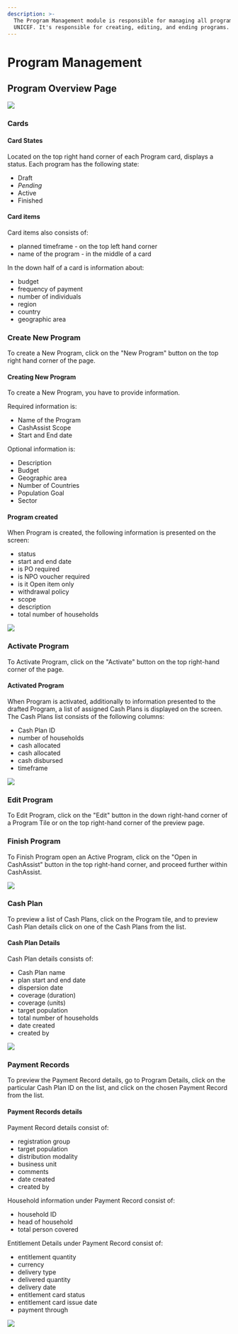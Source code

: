 ```yaml
---
description: >-
  The Program Management module is responsible for managing all programs held by
  UNICEF. It's responsible for creating, editing, and ending programs.
---
```


# Program Management

## Program Overview Page

![](../../.gitbook/assets/image-2019-11-25-at-5.36.28-pm.png)

### Cards

#### Card States

Located on the top right hand corner of each Program card, displays a status. Each program has the following state:

* Draft
* _Pending_
* Active
* Finished

#### **Card items**

Card items also consists of:

* planned timeframe - on the top left hand corner
* name of the program - in the middle of a card

In the down half of a card is information about:

* budget
* frequency of payment
* number of individuals
* region
* country
* geographic area



### Create New Program

To create a New Program, click on the "New Program" button on the top right hand corner of the page.

#### Creating New Program

To create a New Program, you have to provide information. 

Required information is:

* Name of the Program
* CashAssist Scope
* Start and End date

Optional information is:

* Description
* Budget
* Geographic area
* Number of Countries
* Population Goal
* Sector

#### Program created

When Program is created, the following information is presented on the screen:

* status
* start and end date
* is PO required
* is NPO voucher required
* is it Open item only
* withdrawal policy
* scope
* description
* total number of households

![](../../.gitbook/assets/screen-recording-2019-11-25-at-05.37-pm.gif)

### Activate Program

To Activate Program, click on the "Activate" button on the top right-hand corner of the page.

#### Activated Program

When Program is activated, additionally to information presented to the drafted Program, a list of assigned Cash Plans is displayed on the screen. The Cash Plans list consists of the following columns:

* Cash Plan ID
* number of households
* cash allocated
* cash allocated
* cash disbursed
* timeframe

![](../../.gitbook/assets/screen-recording-2019-11-28-at-03.54-pm.gif)

### Edit Program

To Edit Program, click on the "Edit" button in the down right-hand corner of a Program Tile or on the top right-hand corner of the preview page.

### Finish Program

To Finish Program open an Active Program, click on the "Open in CashAssist" button in the top right-hand corner, and proceed further within CashAssist.

![](../../.gitbook/assets/screen-recording-2019-11-28-at-04.58-pm.gif)

### Cash Plan

To preview a list of Cash Plans, click on the Program tile, and to preview Cash Plan details click on one of the Cash Plans from the list.

#### **Cash Plan Details**

Cash Plan details consists of:

* Cash Plan name
* plan start and end date
* dispersion date
* coverage \(duration\)
* coverage \(units\)
* target population
* total number of households
* date created
* created by

![](../../.gitbook/assets/screen-recording-2019-12-05-at-05.00-pm.gif)

### Payment Records

To preview the Payment Record details, go to Program Details, click on the particular Cash Plan ID on the list, and click on the chosen Payment Record from the list.

#### Payment Records details

Payment Record details consist of:

* registration group
* target population
* distribution modality
* business unit
* comments
* date created
* created by

Household information under Payment Record consist of:

* household ID
* head of household
* total person covered

Entitlement Details under Payment Record consist of:

* entitlement quantity
* currency
* delivery type
* delivered quantity
* delivery date 
* entitlement card status
* entitlement card issue date
* payment through

![](../../.gitbook/assets/screen-recording-2019-11-28-at-05.36-pm.gif)

